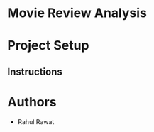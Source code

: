  Movie Review Analysis
=========================


Project Setup
=============


Instructions
------------


Authors
=======

* Rahul Rawat
